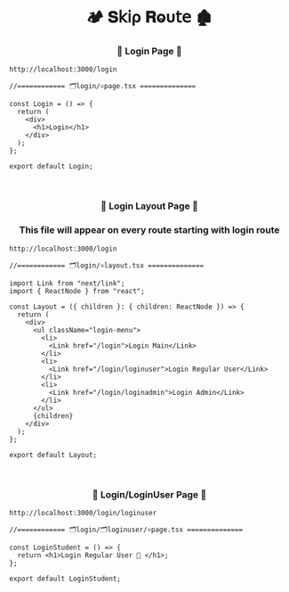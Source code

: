 <h1  align="center" > 🏕️ 𝐒𝗄𝗂ρ 𝐑ⱺυ𝗍𝖾 🏚️</h1>

<h3 align="center" > 🐇 Login Page  🦚</h3>

```dash
http://localhost:3000/login
```

```TSX
//============ 🗂️login/⚛️page.tsx ============== 

const Login = () => {
  return (
    <div>
      <h1>Login</h1>
    </div>
  );
};

export default Login;

```

</br>

<h3 align="center" > 🐇 Login Layout Page  🦚</h3>


<h3 align="center" > This file will appear on every route starting with login route</h3>

```dash
http://localhost:3000/login
```

```TSX
//============ 🗂️login/⚛️layout.tsx ============== 

import Link from "next/link";
import { ReactNode } from "react";

const Layout = ({ children }: { children: ReactNode }) => {
  return (
    <div>
      <ul className="login-menu">
        <li>
          <Link href="/login">Login Main</Link>
        </li>
        <li>
          <Link href="/login/loginuser">Login Regular User</Link>
        </li>
        <li>
          <Link href="/login/loginadmin">Login Admin</Link>
        </li>
      </ul>
      {children}
    </div>
  );
};

export default Layout;

```

</br>

<h3 align="center" > 🐇 Login/LoginUser Page  🦚</h3>

```dash
http://localhost:3000/login/loginuser
```

```TSX
//============ 🗂️login/🗂️loginuser/⚛️page.tsx ============== 

const LoginStudent = () => {
  return <h1>Login Regular User 👤 </h1>;
};

export default LoginStudent;

```